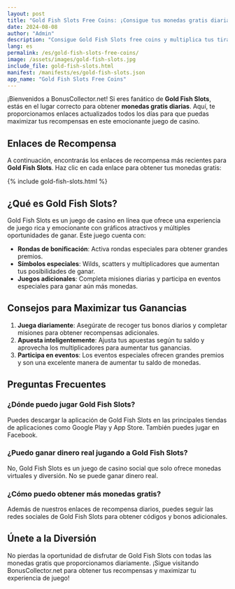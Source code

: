 ```yaml
---
layout: post
title: "Gold Fish Slots Free Coins: ¡Consigue tus monedas gratis diarias!"
date: 2024-08-08
author: "Admin"
description: "Consigue Gold Fish Slots free coins y multiplica tus tiradas gratis para ganar más premios. No te pierdas las increíbles oportunidades para ganar en cada partida de slots."
lang: es
permalink: /es/gold-fish-slots-free-coins/
image: /assets/images/gold-fish-slots.jpg
include_file: gold-fish-slots.html
manifest: /manifests/es/gold-fish-slots.json
app_name: "Gold Fish Slots Free Coins"
---
```


¡Bienvenidos a BonusCollector.net! Si eres fanático de **Gold Fish Slots**, estás en el lugar correcto para obtener **monedas gratis diarias**. Aquí, te proporcionamos enlaces actualizados todos los días para que puedas maximizar tus recompensas en este emocionante juego de casino.

## Enlaces de Recompensa

A continuación, encontrarás los enlaces de recompensa más recientes para **Gold Fish Slots**. Haz clic en cada enlace para obtener tus monedas gratis:

{% include gold-fish-slots.html %}

## ¿Qué es Gold Fish Slots?

Gold Fish Slots es un juego de casino en línea que ofrece una experiencia de juego rica y emocionante con gráficos atractivos y múltiples oportunidades de ganar. Este juego cuenta con:

- **Rondas de bonificación**: Activa rondas especiales para obtener grandes premios.
- **Símbolos especiales**: Wilds, scatters y multiplicadores que aumentan tus posibilidades de ganar.
- **Juegos adicionales**: Completa misiones diarias y participa en eventos especiales para ganar aún más monedas.

## Consejos para Maximizar tus Ganancias

1. **Juega diariamente**: Asegúrate de recoger tus bonos diarios y completar misiones para obtener recompensas adicionales.
2. **Apuesta inteligentemente**: Ajusta tus apuestas según tu saldo y aprovecha los multiplicadores para aumentar tus ganancias.
3. **Participa en eventos**: Los eventos especiales ofrecen grandes premios y son una excelente manera de aumentar tu saldo de monedas.

## Preguntas Frecuentes

### ¿Dónde puedo jugar Gold Fish Slots?

Puedes descargar la aplicación de Gold Fish Slots en las principales tiendas de aplicaciones como Google Play y App Store. También puedes jugar en Facebook.

### ¿Puedo ganar dinero real jugando a Gold Fish Slots?

No, Gold Fish Slots es un juego de casino social que solo ofrece monedas virtuales y diversión. No se puede ganar dinero real.

### ¿Cómo puedo obtener más monedas gratis?

Además de nuestros enlaces de recompensa diarios, puedes seguir las redes sociales de Gold Fish Slots para obtener códigos y bonos adicionales.

## Únete a la Diversión

No pierdas la oportunidad de disfrutar de Gold Fish Slots con todas las monedas gratis que proporcionamos diariamente. ¡Sigue visitando BonusCollector.net para obtener tus recompensas y maximizar tu experiencia de juego!